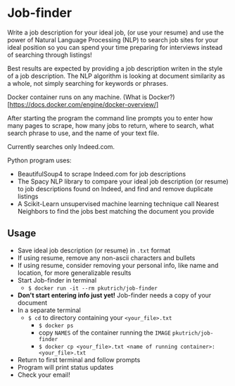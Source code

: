 # Job-finder
Write a job description for your ideal job, (or use your resume) and use the power of Natural Language Processing (NLP) to search job sites for your ideal position so you can spend your time preparing for interviews instead of searching through listings!

Best results are expected by providing a job description writen in the style of a job description. The NLP algorithm is looking at document similarity as a whole, not simply searching for keywords or phrases.

Docker container runs on any machine. (What is Docker?)[https://docs.docker.com/engine/docker-overview/]

After starting the program the command line prompts you to enter how many pages to scrape, how many jobs to return, where to search, what search phrase to use, and the name of your text file.

Currently searches only Indeed.com.

Python program uses:
- BeautifulSoup4 to scrape Indeed.com for job descriptions
- The Spacy NLP library to compare your ideal job description (or resume) to job descriptions found on Indeed, and find and remove duplicate listings
- A Scikit-Learn unsupervised machine learning technique call Nearest Neighbors to find the jobs best matching the document you provide
## Usage
- Save ideal job description (or resume) in `.txt` format
- If using resume, remove any non-ascii characters and bullets
- If using resume, consider removing your personal info, like name and location, for more generalizable results
- Start Job-finder in terminal
    - `$ docker run -it --rm pkutrich/job-finder`
- **Don't start entering info just yet!** Job-finder needs a copy of your document
- In a separate terminal
    - `$ cd` to directory containing your `<your_file>.txt`
        - `$ docker ps`
        - copy `NAMES` of the container running the `IMAGE` `pkutrich/job-finder`
        - `$ docker cp <your_file>.txt <name of running container>:<your_file>.txt`
- Return to first terminal and follow prompts
- Program will print status updates
- Check your email!
    